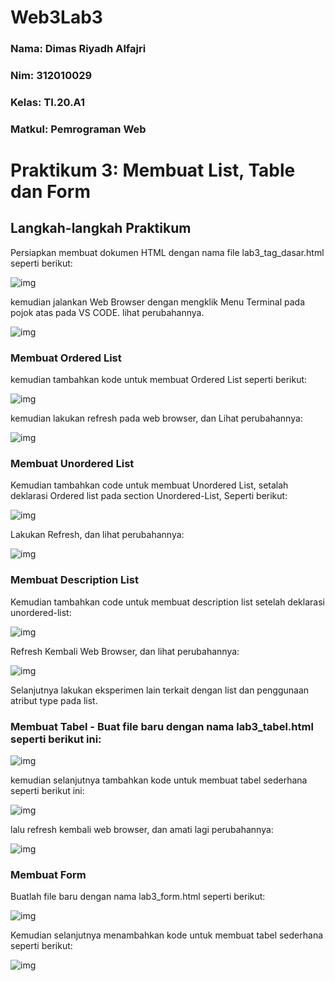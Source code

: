 # Web3Lab3


### Nama: Dimas Riyadh Alfajri
### Nim: 312010029
### Kelas: TI.20.A1
### Matkul: Pemrograman Web 



# Praktikum 3: Membuat List, Table dan Form
## Langkah-langkah Praktikum
   Persiapkan membuat dokumen HTML dengan nama file lab3_tag_dasar.html seperti berikut:

 ![img](screenshot/hasil1.png)

   kemudian jalankan Web Browser dengan mengklik Menu Terminal pada pojok atas pada VS CODE. lihat perubahannya.

 ![img](screenshot/hasil2.png)

 ### Membuat Ordered List
   
   kemudian tambahkan kode untuk membuat Ordered List seperti berikut:

 ![img](screenshot/hasil3.png)

   kemudian lakukan refresh pada web browser, dan Lihat perubahannya:

 ![img](screenshot/hasil4.png)

 ### Membuat Unordered List
   
   Kemudian tambahkan code untuk membuat Unordered List, setalah deklarasi Ordered list pada section Unordered-List, Seperti berikut:

 ![img](screenshot/hasil5.png)

   Lakukan Refresh, dan lihat perubahannya:

 ![img](screenshot/hasil6.png)

 ### Membuat Description List

   Kemudian tambahkan code untuk membuat description list setelah deklarasi unordered-list:

 ![img](screenshot/hasil7.png)

   Refresh Kembali Web Browser, dan lihat perubahannya:

 ![img](screenshot/hasil8.png)

   Selanjutnya lakukan eksperimen lain terkait dengan list dan penggunaan atribut type pada list.

 ### Membuat Tabel - Buat file baru dengan nama lab3_tabel.html seperti berikut ini:

 ![img](screenshot/hasil9.png)

   kemudian selanjutnya tambahkan kode untuk membuat tabel sederhana seperti berikut ini:

 ![img](screenshot/hasil10.png)

   lalu refresh kembali web browser, dan amati lagi perubahannya:

 ![img](screenshot/hasil11.png)

 ### Membuat Form

   Buatlah file baru dengan nama lab3_form.html seperti berikut:

 ![img](screenshot/hasil12.png)

   Kemudian selanjutnya menambahkan kode untuk membuat tabel sederhana seperti berikut:

 ![img](screenshot/hasil13.png)
 




